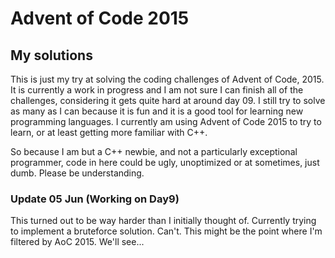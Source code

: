# Advent of Code 2015

## My solutions

This is just my try at solving the coding challenges of Advent of Code, 2015. It is currently a work in progress and I am not sure I can finish all of the challenges, considering it gets quite hard at around day 09.
I still try to solve as many as I can because it is fun and it is a good tool for learning new programming languages. I currently am using Advent of Code 2015 to try to learn, or at least getting more familiar with C++.

So because I am but a C++ newbie, and not a particularly exceptional programmer, code in here could be ugly, unoptimized or at sometimes, just dumb. Please be understanding.

### Update 05 Jun (Working on Day9)
This turned out to be way harder than I initially thought of. Currently trying to implement a bruteforce solution. Can't.
This might be the point where I'm filtered by AoC 2015. We'll see...
